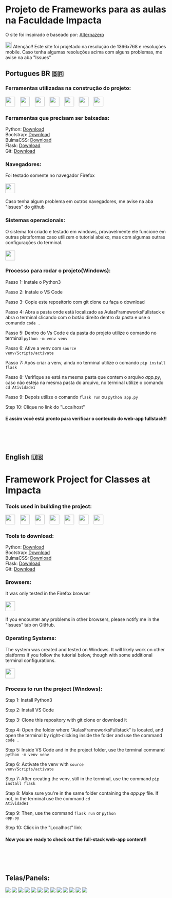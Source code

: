 # Projeto de Frameworks para as aulas na Faculdade Impacta
O site foi inspirado e baseado por: <a href="https://www.alternazero.com/">Alternazero</a>

<img src="https://cdn-icons-png.flaticon.com/512/1082/1082458.png" height="20"> Atenção!! Este site foi projetado na resolução de 1366x768 e resoluções mobile.
Caso tenha algumas resoluções acima com alguns problemas, me avise na aba "Issues"

## Portugues BR 🇧🇷

### Ferramentas utilizadas na construção do projeto:

<div>
    <img src="https://cdn.jsdelivr.net/gh/devicons/devicon@latest/icons/bulma/bulma-plain.svg" height="30" >
    <img width="8"/>
  <img src="https://cdn.jsdelivr.net/gh/devicons/devicon@latest/icons/python/python-original.svg" height="30" >
    <img width="8"/>
  <img src="https://cdn.jsdelivr.net/gh/devicons/devicon@latest/icons/flask/flask-original.svg" height="30" >
    <img width="8"/>
  <img src="https://cdn.jsdelivr.net/gh/devicons/devicon@latest/icons/bootstrap/bootstrap-original.svg" height="30" >
    <img width="8"/>
  <img src="https://cdn.jsdelivr.net/gh/devicons/devicon@latest/icons/javascript/javascript-original.svg" height="30" >
    <img width="8"/>
  <img src="https://cdn.jsdelivr.net/gh/devicons/devicon@latest/icons/html5/html5-original.svg" height="30" >
    <img width="8"/>
  <img src="https://cdn.jsdelivr.net/gh/devicons/devicon@latest/icons/css3/css3-original.svg" height="30" >
    <img width="8"/>
</div>

### Ferramentas que precisam ser baixadas:

Python: <a href="https://www.python.org/downloads/">Download</a><br>
Bootstrap: <a href="https://getbootstrap.com/">Download</a><br>
BulmaCSS: <a href="https://bulma.io/">Download</a><br>
Flask: <a href="https://flask.palletsprojects.com/en/3.0.x/">Download</a><br>
Git: <a href="https://git-scm.com/downloads">Download</a><br>

### Navegadores:
Foi testado somente no navegador Firefox <br><br><img src="https://cdn.jsdelivr.net/gh/devicons/devicon@latest/icons/firefox/firefox-plain.svg" height="30" /><br><br>
Caso tenha algum problema em outros navegadores, me avise na aba "Issues" do github

### Sistemas operacionais:
O sistema foi criado e testado em windows, provavelmente ele funcione em outras plataformas caso utilizem o tutorial abaixo, mas com algumas outras configurações do terminal.<br><br> <img src="https://cdn.jsdelivr.net/gh/devicons/devicon@latest/icons/windows11/windows11-original.svg" height="30"/>

### Processo para rodar o projeto(Windows):

Passo 1: Instale o Python3

Passo 2: Instale o VS Code

Passo 3: Copie este repositorio com git clone ou faça o download

Passo 4: Abra a pasta onde está localizado as AulasFrameworksFullstack e abra o terminal clicando com o botão direito dentro da pasta e use o comando <code>code .</code>

Passo 5: Dentro do Vs Code e da pasta do projeto utilize o comando no terminal <code>python -m venv venv</code>

Passo 6: Ative a venv com <code>source venv/Scripts/activate</code>

Passo 7: Após criar a venv, ainda no terminal utilize o comando <code>pip install flask</code>

Passo 8: Verifique se está na mesma pasta que contem o arquivo *app.py*, caso não esteja na mesma pasta do arquivo, no terminal utilize o comando <code>cd Atividade1</code>

Passo 9: Depois utilize o comando <code>flask run</code> ou <code>python app.py</code>

Step 10: Clique no link do "Localhost" </code>

#### E assim você está pronto para verificar o conteudo do web-app fullstack!!
<br><br><br>


## English 🇺🇸

# Framework Project for Classes at Impacta

### Tools used in building the project:

<div>
    <img src="https://cdn.jsdelivr.net/gh/devicons/devicon@latest/icons/bulma/bulma-plain.svg" height="30" >
    <img width="8"/>
    <img src="https://cdn.jsdelivr.net/gh/devicons/devicon@latest/icons/python/python-original.svg" height="30" >
    <img width="8"/>
    <img src="https://cdn.jsdelivr.net/gh/devicons/devicon@latest/icons/flask/flask-original.svg" height="30" >
    <img width="8"/>
    <img src="https://cdn.jsdelivr.net/gh/devicons/devicon@latest/icons/bootstrap/bootstrap-original.svg" height="30" >
    <img width="8"/>
    <img src="https://cdn.jsdelivr.net/gh/devicons/devicon@latest/icons/javascript/javascript-original.svg" height="30" >
    <img width="8"/>
    <img src="https://cdn.jsdelivr.net/gh/devicons/devicon@latest/icons/html5/html5-original.svg" height="30" >
    <img width="8"/>
    <img src="https://cdn.jsdelivr.net/gh/devicons/devicon@latest/icons/css3/css3-original.svg" height="30" >
    <img width="8"/>
</div>

### Tools to download:

Python: <a href="https://www.python.org/downloads/">Download</a><br>
Bootstrap: <a href="https://getbootstrap.com/">Download</a><br>
BulmaCSS: <a href="https://bulma.io/">Download</a><br>
Flask: <a href="https://flask.palletsprojects.com/en/3.0.x/">Download</a><br>
Git: <a href="https://git-scm.com/downloads">Download</a><br>

### Browsers:
It was only tested in the Firefox browser<br><br><img src="https://cdn.jsdelivr.net/gh/devicons/devicon@latest/icons/firefox/firefox-plain.svg" height="30" /><br><br>
If you encounter any problems in other browsers, please notify me in the "Issues" tab on GitHub.

### Operating Systems:
The system was created and tested on Windows. It will likely work on other platforms if you follow the tutorial below, though with some additional terminal configurations.<br><br> <img src="https://cdn.jsdelivr.net/gh/devicons/devicon@latest/icons/windows11/windows11-original.svg" height="30"/>

### Process to run the project (Windows):

Step 1: Install Python3

Step 2: Install VS Code

Step 3: Clone this repository with git clone or download it

Step 4: Open the folder where "AulasFrameworksFullstack" is located, and open the terminal by right-clicking inside the folder and use the command <code>code .</code>

Step 5: Inside VS Code and in the project folder, use the terminal command <code>python -m venv venv</code>

Step 6: Activate the venv with <code>source venv/Scripts/activate</code>

Step 7: After creating the venv, still in the terminal, use the command <code>pip install flask</code>

Step 8: Make sure you're in the same folder containing the *app.py* file. If not, in the terminal use the command <code>cd Atividade1</code>

Step 9: Then, use the command <code>flask run</code> or <code>python app.py</code>

Step 10: Click in the "Localhost" link</code>

#### Now you are ready to check out the full-stack web-app content!!



<br><br><br>


## Telas/Panels:

<div>
    <img src="panels/Captura de Tela (3).png">
    <img src="panels/Captura de Tela (4).png">
    <img src="panels/Captura de Tela (5).png">
    <img src="panels/Captura de Tela (6).png">
    <img src="panels/Captura de Tela (7).png">
    <img src="panels/Captura de Tela (8).png">
    <img src="panels/Captura de Tela (9).png">
    <img src="panels/Captura de Tela (10).png">
    <img src="panels/Captura de Tela (11).png">
    <img src="panels/Captura de Tela (12).png">
    <img src="panels/Captura de Tela (13).png">
    <img src="panels/Captura de Tela (14).png">
    <img src="panels/Captura de Tela (15).png">
</div>
